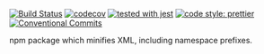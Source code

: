 [![Build Status](https://travis-ci.com/thomsj/xml-min.svg?branch=master)](https://travis-ci.com/thomsj/xml-min)
[![codecov](https://codecov.io/gh/thomsj/xml-min/branch/master/graph/badge.svg)](https://codecov.io/gh/thomsj/xml-min)
[![tested with jest](https://img.shields.io/badge/tested_with-jest-99424f.svg)](https://github.com/facebook/jest)
[![code style: prettier](https://img.shields.io/badge/code_style-prettier-ff69b4.svg?style=flat-square)](https://github.com/prettier/prettier)
[![Conventional Commits](https://img.shields.io/badge/Conventional%20Commits-1.0.0-yellow.svg)](https://conventionalcommits.org)

npm package which minifies XML, including namespace prefixes.

